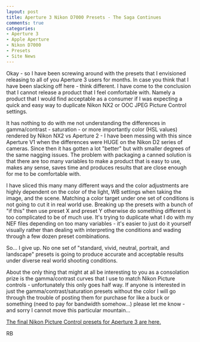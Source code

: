 ```yaml
---
layout: post
title: Aperture 3 Nikon D7000 Presets - The Saga Continues
comments: true
categories:
- Aperture 3
- Apple Aperture
- Nikon D7000
- Presets
- Site News
---
```

Okay - so I have been screwing around with the presets that I envisioned releasing to all of you Aperture 3 users for months. In case you think that I have been slacking off here - think different. I have come to the conclusion that I cannot release a product that I feel comfortable with. Namely a product that I would find acceptable as a consumer if I was expecting a quick and easy way to duplicate Nikon NX2 or OOC JPEG Picture Control settings.

It has nothing to do with me not understanding the differences in gamma/contrast - saturation - or more importantly color (HSL values) rendered by Nikon NX2 vs Aperture 2 - I have been messing with this since Aperture V1 when the differences were HUGE on the Nikon D2 series of cameras. Since then it has gotten a lot "better" but with smaller degrees of the same nagging issues. The problem with packaging a canned solution is that there are too many variables to make a product that is easy to use, makes any sense, saves time and produces results that are close enough for me to be comfortable with.

I have sliced this many many different ways and the color adjustments are highly dependent on the color of the light, WB settings when taking the image, and the scene. Matching a color target under one set of conditions is not going to cut it in real world use. Breaking up the presets with a bunch of "if this" then use preset X and preset Y otherwise do something different is too complicated to be of much use. It's trying to duplicate what I do with my NEF files depending on too many variables - it's easier to just do it yourself visually rather than dealing with interpreting the conditions and wading through a few dozen preset combinations.

So... I give up. No one set of "standard, vivid, neutral, portrait, and landscape" presets is going to produce accurate and acceptable results under diverse real world shooting conditions.

About the only thing that might at all be interesting to you as a consolation prize is the gamma/contrast curves that I use to match Nikon Picture controls - unfortunately this only goes half way. If anyone is interested in just the gamma/contrast/saturation presets without the color I will go through the trouble of posting them for purchase for like a buck or something (need to pay for bandwidth somehow...) please let me know - and sorry I cannot move this particular mountain...

[The final Nikon Picture Control presets for Aperture 3 are here.](http://store.rwboyer.com)

RB